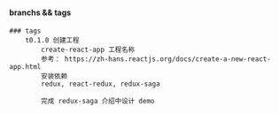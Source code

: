 #### branchs && tags

	### tags
		t0.1.0 创建工程
			create-react-app 工程名称
			参考： https://zh-hans.reactjs.org/docs/create-a-new-react-app.html
			安装依赖
			redux, react-redux, redux-saga

			完成 redux-saga 介绍中设计 demo